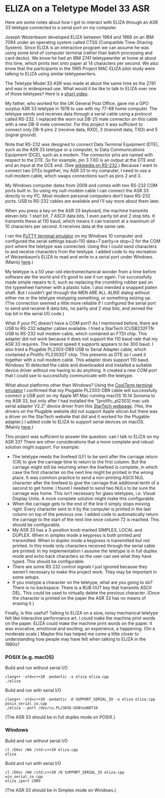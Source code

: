 # ELIZA on a Teletype Model 33 ASR

Here are some notes about how I got to interact with ELIZA through an ASR 33 teletype connected to a serial port on my computer.

Joseph Wezenbaum developed ELIZA between 1964 and 1966 on an IBM 7094 under an operating system called CTSS (Compatible Time-Sharing System). Since ELIZA is an interactive program we can assume he was using some kind of computer terminal (rather than batch processing and card decks). We know he had an IBM 2741 teletypewriter at home at about this time, which prints text onto paper at 14 characters per second. We also know that the participants in the 1965 Project MAC ELIZA pilot study were talking to ELIZA using similar teletypewriters.

The Teletype Model 33 ASR was made at about the same time as the 2741 and was in widespread use. What would it be like to talk to ELIZA over one of those teletypes? Here is a [short video](https://drive.google.com/file/d/1G7_Bi9aviEWdeeQR4nbug3BbfkSEWMRw).

My father, who worked for the UK General Post Office, gave me a GPO surplus ASR 33 teletype in 1978 to use with my 77-68 home computer. The teletype sends and receives data through a serial cable using a protocol called RS-232. I replaced the worn out DB-25 male connector on this cable with a new DB-9 male connector. For this project it was sufficient to connect only DB-9 pins 2 (receive data, RXD), 3 (transmit data, TXD) and 5 (signal ground).

Note that RS-232 was designed to connect Data Terminal Equipment (DTE), such as the ASR 33 teletype or a computer, to Data Communications Equipment (DCE), such as a modem. The connector pins are named with respect to the DTE. So for example, pin 3 TXD is an output at the DTE end and an input at the DCE end. (See [wikipedia on RS-232](https://en.wikipedia.org/wiki/RS-232).) Because I want to connect two DTEs together, my ASR 33 to my computer, I need to use a null-modem cable, which swaps connections such as pins 2 and 3.

My Windows computer dates from 2008 and comes with two RS-232 COM ports built in. So using my null-modem cable I can connect the ASR 33 directly to my PC. Most modern personal computers don’t have RS-232 ports. USB to RS-232 cables are available and I’ll say more about them later.

When you press a key on the ASR 33 keyboard, the machine transmits eleven bits: 1 start bit, 7 ASCII data bits, 1 even parity bit and 2 stop bits. It transmits these at 110 baud, which means it can transmit at a maximum of 10 characters per second. It receives data at the same rate.

I ran the [PuTTY terminal emulator](https://www.chiark.greenend.org.uk/~sgtatham/putty/) on my Windows 10 computer and configured the serial settings baud=110 data=7 parity=e stop=2 for the COM port where the teletype was connected. Using this I could send characters to and receive characters from the teletype. I added code to my recreation of Weizenbaum’s ELIZA to read and write to a serial port under Windows. (Mainly [here](https://github.com/anthay/ELIZA/blob/master/src/win_serial_io.cpp).)

My teletype is a 50 year-old electromechanical wonder from a time before software ate the world and it’s good to see it run again. I’ve successfully made simple repairs to it, such as replacing the crumbling rubber pad on the typewheel hammer with a plastic tube. I also mended a snapped platen shaft. But I couldn’t get through the MEN ARE ALL ALIKE dialog without either me or the teletype mistyping something, or something seizing up.  (The connection seemed a little more reliable if I configured the serial port to send and receive 8 data bits, no parity and 2 stop bits, and zeroed the top bit in the serial I/O code.)

What if your PC doesn’t have a COM port? As I mentioned before, there are USB to RS-232 adapter cables available. I tried a StarTech ICUSB232FTN USB to RS-232 null modem cable, which contained an FTDI chip. This adapter did not work because it does not support the 110 baud rate that my ASR 33 requires. The lowest speed it supports appears to be 300 baud. I also tried a Plugable PL2303-DB9 USB to Serial Adapter cable, which contained a Prolific PL2303GT chip. This presents as DTE so I used it together with a null modem cable. This adapter does support 110 baud. Windows 10 detected the cable and downloaded and installed a suitable device driver without me having to do anything. It created a new COM port that I could use to successfully communicate with the teletype.

What about platforms other than Windows? Using the [CoolTerm terminal emulator](https://freeware.the-meiers.org/) I confirmed that my Plugable PL2303-DB9 cable will successfully connect a USB port on my Apple M1 Mac running macOS 10.14 Sonoma to my ASR 33, but only after I had installed the “[prolific_pl2303] mac usb serial adapter V2.2” device driver from this [StarTech webpage](https://www.startech.com/en-gb/cards-adapters/icusb232v2). (Yes, the drivers on the Plugable website did not support Apple silicon but there was a driver on the StarTech website that did and it worked for the Plugable adapter.)  I added code to ELIZA to support serial devices on macOS. (Mainly [here](https://github.com/anthay/ELIZA/blob/master/src/posix_serial_io.cpp).)

This project was sufficient to answer the question: can I talk to ELIZA on my ASR 33? There are other considerations that a more complete and robust solution might support. For example:

- The teletype needs the linefeed (LF) to be sent after the carriage return (CR) to give the carriage time to return to the first column. But the carriage might still be returning when the linefeed is complete, in which case the first character on the next line might be printed in the wrong place. It was common practice to send a non-printing ASCII NUL character after the linefeed to give the carriage that additional tenth of a second to get home. I found I needed to send two NULs to be sure the carriage was home. This isn’t necessary for glass teletypes, i.e. Visual Display Units. A more complete solution might make this configurable.
- When the carriage gets to the end of the line it simply stops moving right. Every character sent to it by the computer is printed in the last column on top of the previous one. I added code to automatically return the carriage to the start of the next line once column 72 is reached. This should be configurable.
- My ASR 33 has a 3-position knob marked SIMPLEX, LOCAL and DUPLEX. When in simplex mode a keypress is both printed and transmitted. When in duplex mode a keypress is transmitted but not printed. In this mode only characters received through the serial cable are printed. In my implementation I assume the teletype is in full duplex mode and echo back characters so the user can see what they have typed. This should be configurable.
- There are some RS 232 control signals I just ignored because they weren’t necessary to make this project work. They may be important in some setups.
- If you mistype a character on the teletype, what are you going to do? There is no backspace. There is a RUB OUT key that transmits ASCII DEL. This could be used to virtually delete the previous character. (Once the character is printed on the paper the ASR 33 has no means of erasing it.)

Finally, is this useful? Talking to ELIZA on a slow, noisy mechanical teletype felt like interactive performance art. I could make the machine print words on the paper. ELIZA could make the machine print words on the paper. It was evocative, emotional and exciting; an experience, a happening. (On a moderate scale.) Maybe this has helped me come a little closer to understanding how people may have felt when talking to ELIZA in the 1960s?



### POSIX (e.g. macOS)

Build and run without serial I/O

```text
clang++ -std=c++20 -pedantic -o eliza eliza.cpp
./eliza
```
Build and run with serial I/O

```text
clang++ -std=c++20 -pedantic -D SUPPORT_SERIAL_IO -o eliza eliza.cpp posix_serial_io.cpp
./eliza --port /dev/cu.PL2303G-USBtoUART10
```

(The ASR 33 should be in full duplex mode on POSIX.)

### Windows

Build and run without serial I/O

```text
cl /EHsc /W4 /std:c++20 eliza.cpp
eliza
```

Build and run with serial I/O

```text
cl /EHsc /W4 /std:c++20 /D SUPPORT_SERIAL_IO eliza.cpp win_serial_io.cpp
eliza /port COM3
```

(The ASR 33 should be in Simplex mode on Windows.)


